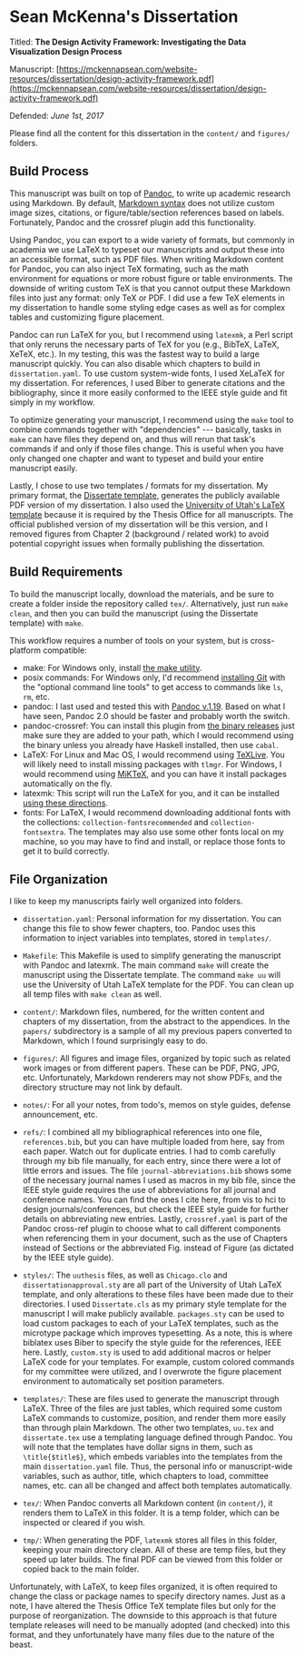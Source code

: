 # Sean McKenna's Dissertation

Titled: **The Design Activity Framework: Investigating the Data Visualization Design Process**


Manuscript: [https://mckennapsean.com/website-resources/dissertation/design-activity-framework.pdf](https://mckennapsean.com/website-resources/dissertation/design-activity-framework.pdf)


Defended: _June 1st, 2017_


Please find all the content for this dissertation in the `content/` and `figures/` folders.



## Build Process

This manuscript was built on top of [Pandoc](https://pandoc.org/), to write up
academic research using Markdown. By default,
[Markdown syntax](https://github.com/adam-p/markdown-here/wiki/Markdown-Cheatsheet)
does not utilize custom image sizes, citations, or figure/table/section
references based on labels. Fortunately, Pandoc and the crossref plugin add this
functionality.


Using Pandoc, you can export to a wide variety of formats, but commonly in
academia we use LaTeX to typeset our manuscripts and output these into an
accessible format, such as PDF files. When writing Markdown content for Pandoc,
you can also inject TeX formating, such as the math environment for equations or
more robust figure or table environments. The downside of writing custom TeX is
that you cannot output these Markdown files into just any format: only TeX or
PDF. I did use a few TeX elements in my dissertation to handle some styling edge
cases as well as for complex tables and customizing figure placement.


Pandoc can run LaTeX for you, but I recommend using `latexmk`, a Perl script
that only reruns the necessary parts of TeX for you (e.g., BibTeX, LaTeX, XeTeX,
etc.). In my testing, this was the fastest way to build a large manuscript
quickly. You can also disable which chapters to build in `dissertation.yaml`. To
use custom system-wide fonts, I used XeLaTeX for my dissertation. For
references, I used Biber to generate citations and the bibliography, since it
more easily conformed to the IEEE style guide and fit simply in my workflow.


To optimize generating your manuscript, I recommend using the `make` tool to
combine commands together with "dependencies" --- basically, tasks in `make` can
have files they depend on, and thus will rerun that task's commands if and only
if those files change. This is useful when you have only changed one chapter and
want to typeset and build your entire manuscript easily.


Lastly, I chose to use two templates / formats for my dissertation. My primary
format, the [Dissertate template](https://github.com/suchow/Dissertate),
generates the publicly available PDF version of my dissertation. I also used the
[University of Utah's LaTeX template](http://ftp.math.utah.edu/pub/uuthesis/)
because it is required by the Thesis Office for all manuscripts. The official
published version of my dissertation will be this version, and I removed figures
from Chapter 2 (background / related work) to avoid potential copyright issues
when formally publishing the dissertation.



## Build Requirements

To build the manuscript locally, download the materials, and be sure to create
a folder inside the repository called `tex/`. Alternatively, just run
`make clean`, and then you can build the manuscript (using the Dissertate
template) with `make`.


This workflow requires a number of tools on your system, but is cross-platform compatible:

- make: For Windows only, install [the make utility](http://gnuwin32.sourceforge.net/packages/make.htm).
- posix commands: For Windows only, I'd recommend [installing Git](https://git-scm.com/download/win) with the "optional command line tools" to get access to commands like `ls`, `rm`, etc.
- pandoc: I last used and tested this with [Pandoc v.1.19](https://github.com/jgm/pandoc/releases/tag/1.19.2.1). Based on what I have seen, Pandoc 2.0 should be faster and probably worth the switch.
- pandoc-crossref: You can install this plugin from [the binary releases](https://github.com/lierdakil/pandoc-crossref/releases) just make sure they are added to your path, which I would recommend using the binary unless you already have Haskell installed, then use `cabal`.
- LaTeX: For Linux and Mac OS, I would recommend using [TeXLive](https://www.tug.org/texlive/acquire-netinstall.html). You will likely need to install missing packages with `tlmgr`. For Windows, I would recommend using [MiKTeX](https://miktex.org/download), and you can have it install packages automatically on the fly.
- latexmk: This script will run the LaTeX for you, and it can be installed [using these directions](http://mg.readthedocs.io/latexmk.html).
- fonts: For LaTeX, I would recommend downloading additional fonts with the collections: `collection-fontsrecommended` and `collection-fontsextra`. The templates may also use some other fonts local on my machine, so you may have to find and install, or replace those fonts to get it to build correctly.



## File Organization

I like to keep my manuscripts fairly well organized into folders.

- `dissertation.yaml`: Personal information for my dissertation. You can change this file to show fewer chapters, too. Pandoc uses this information to inject variables into templates, stored in `templates/`.

- `Makefile`: This Makefile is used to simplify generating the manuscript with Pandoc and latexmk. The main command `make` will create the manuscript using the Dissertate template. The command `make uu` will use the University of Utah LaTeX template for the PDF. You can clean up all temp files with `make clean` as well.

- `content/`: Markdown files, numbered, for the written content and chapters of my dissertation, from the abstract to the appendices. In the `papers/` subdirectory is a sample of all my previous papers converted to Markdown, which I found surprisingly easy to do.

- `figures/`: All figures and image files, organized by topic such as related work images or from different papers. These can be PDF, PNG, JPG, etc. Unfortunately, Markdown renderers may not show PDFs, and the directory structure may not link by default.

- `notes/`: For all your notes, from todo's, memos on style guides, defense announcement, etc.

- `refs/`: I combined all my bibliographical references into one file, `references.bib`, but you can have multiple loaded from here, say from each paper. Watch out for duplicate entries. I had to comb carefully through my bib file manually, for each entry, since there were a lot of little errors and issues. The file `journal-abbreviations.bib` shows some of the necessary journal names I used as macros in my bib file, since the IEEE style guide requires the use of abbreviations for all journal and conference names. You can find the ones I cite here, from vis to hci to design journals/conferences, but check the IEEE style guide for further details on abbreviating new entries. Lastly, `crossref.yaml` is part of the Pandoc cross-ref plugin to choose what to call different components when referencing them in your document, such as the use of Chapters instead of Sections or the abbreviated Fig. instead of Figure (as dictated by the IEEE style guide).

- `styles/`: The `uuthesis` files, as well as `Chicago.clo` and `dissertationapproval.sty` are all part of the University of Utah LaTeX template, and only alterations to these files have been made due to their directories. I used `Dissertate.cls` as my primary style template for the manuscript I will make publicly available. `packages.sty` can be used to load custom packages to each of your LaTeX templates, such as the microtype package which improves typesetting. As a note, this is where biblatex uses Biber to specify the style guide for the references, IEEE here. Lastly, `custom.sty` is used to add additional macros or helper LaTeX code for your templates. For example, custom colored commands for my committee were utilized, and I overwrote the figure placement environment to automatically set position parameters.

- `templates/`: These are files used to generate the manuscript through LaTeX. Three of the files are just tables, which required some custom LaTeX commands to customize, position, and render them more easily than through plain Markdown. The other two templates, `uu.tex` and `dissertate.tex` use a templating language defined through Pandoc. You will note that the templates have dollar signs in them, such as `\title{$title$}`, which embeds variables into the templates from the main `dissertation.yaml` file. Thus, the personal info or manuscript-wide variables, such as author, title, which chapters to load, committee names, etc. can all be changed and affect both templates automatically.

- `tex/`: When Pandoc converts all Markdown content (in `content/`), it renders them to LaTeX in this folder. It is a temp folder, which can be inspected or cleared if you wish.

- `tmp/`: When generating the PDF, `latexmk` stores all files in this folder, keeping your main directory clean. All of these are temp files, but they speed up later builds. The final PDF can be viewed from this folder or copied back to the main folder.


Unfortunately, with LaTeX, to keep files organized, it is often required to
change the class or package names to specify directory names. Just as a note, I
have altered the Thesis Office TeX template files but only for the purpose of
reorganization. The downside to this approach is that future template releases
will need to be manually adopted (and checked) into this format, and they
unfortunately have many files due to the nature of the beast.
